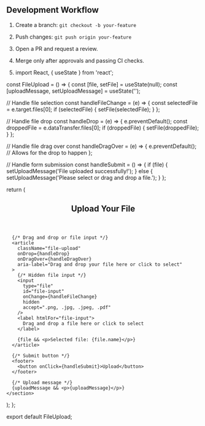 ## Development Workflow
1. Create a branch: `git checkout -b your-feature`
2. Push changes: `git push origin your-feature`
3. Open a PR and request a review.
4. Merge only after approvals and passing CI checks.

5. import React, { useState } from 'react';

const FileUpload = () => {
  const [file, setFile] = useState(null);
  const [uploadMessage, setUploadMessage] = useState('');

  // Handle file selection
  const handleFileChange = (e) => {
    const selectedFile = e.target.files[0];
    if (selectedFile) {
      setFile(selectedFile);
    }
  };

  // Handle file drop
  const handleDrop = (e) => {
    e.preventDefault();
    const droppedFile = e.dataTransfer.files[0];
    if (droppedFile) {
      setFile(droppedFile);
    }
  };

  // Handle file drag over
  const handleDragOver = (e) => {
    e.preventDefault(); // Allows for the drop to happen
  };

  // Handle form submission
  const handleSubmit = () => {
    if (file) {
      setUploadMessage('File uploaded successfully!');
    } else {
      setUploadMessage('Please select or drag and drop a file.');
    }
  };

  return (
    <section className="upload-container">
      <header>
        <h2>Upload Your File</h2>
      </header>

      {/* Drag and drop or file input */}
      <article
        className="file-upload"
        onDrop={handleDrop}
        onDragOver={handleDragOver}
        aria-label="Drag and drop your file here or click to select"
      >
        {/* Hidden file input */}
        <input
          type="file"
          id="file-input"
          onChange={handleFileChange}
          hidden
          accept=".png, .jpg, .jpeg, .pdf"
        />
        <label htmlFor="file-input">
          Drag and drop a file here or click to select
        </label>

        {file && <p>Selected file: {file.name}</p>}
      </article>

      {/* Submit button */}
      <footer>
        <button onClick={handleSubmit}>Upload</button>
      </footer>

      {/* Upload message */}
      {uploadMessage && <p>{uploadMessage}</p>}
    </section>
  );
};

export default FileUpload;
